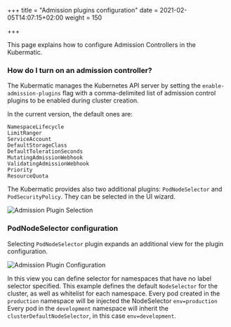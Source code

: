 +++
title = "Admission plugins configuration"
date = 2021-02-05T14:07:15+02:00
weight = 150

+++

This page explains how to configure Admission Controllers in the Kubermatic.


### How do I turn on an admission controller?

The Kubermatic manages the Kubernetes API server by setting the `enable-admission-plugins` flag with a comma-delimited
list of admission control plugins to be enabled during cluster creation.

In the current version, the default ones are:
```
NamespaceLifecycle
LimitRanger
ServiceAccount
DefaultStorageClass
DefaultTolerationSeconds
MutatingAdmissionWebhook
ValidatingAdmissionWebhook
Priority
ResourceQuota
```

The Kubermatic provides also two additional plugins: `PodNodeSelector` and `PodSecurityPolicy`. They can be selected in the
UI wizard.

![Admission Plugin Selection](/img/kubermatic/v2.17/ui/admission_plugins.png?height=400px&classes=shadow,border "Admission Plugin Selection")


### PodNodeSelector configuration
Selecting `PodNodeSelector` plugin expands an additional view for the plugin configuration.

![Admission Plugin Configuration](/img/kubermatic/v2.17/ui/admission_plugin_configuration.png?classes=shadow,border "Admission Plugin Configuration")

In this view you can define selector for namespaces that have no label selector specified. This example defines the default
`NodeSelector` for the cluster, as well as whitelist for each namespace.
Every pod created in the `production` namespace will be injected the NodeSelector `env=production`
Every pod in the `development` namespace will inherit the `clusterDefaultNodeSelector`, in this case `env=development`.
